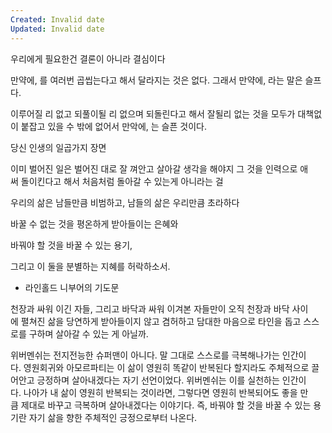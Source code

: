 ```yaml
---
Created: Invalid date
Updated: Invalid date
---
```

우리에게 필요한건 결론이 아니라 결심이다

만약에, 를 여러번 곱씹는다고 해서 달라지는 것은 없다. 그래서 만약에, 라는 말은 슬프다.

이루어질 리 없고 되풀이될 리 없으며 되돌린다고 해서 잘될리 없는 것을 모두가 대책없이 붙잡고 있을 수 밖에 없어서 만악에, 는 슬픈 것이다.

당신 인생의 일곱가지 장면

이미 벌어진 일은 벌어진 대로 잘 껴안고 살아갈 생각을 해야지 그 것을 인력으로 애써 돌이킨다고 해서 처음처럼 돌아갈 수 있는게 아니라는 걸

우리의 삶은 남들만큼 비범하고, 남들의 삶은 우리만큼 초라하다

바꿀 수 없는 것을 평온하게 받아들이는 은혜와

바꿔야 할 것을 바꿀 수 있는 용기,

그리고 이 둘을 분별하는 지혜를 허락하소서.

- 라인홀드 니부어의 기도문

천장과 싸워 이긴 자들, 그리고 바닥과 싸워 이겨본 자들만이 오직 천장과 바닥 사이에 펼쳐진 삶을 당연하게 받아들이지 않고 겸허하고 담대한 마음으로 타인을 돕고 스스로를 구하며 살아갈 수 있는 게 아닐까.

위버멘쉬는 전지전능한 슈퍼맨이 아니다. 말 그대로 스스로를 극복해나가는 인간이다. 영원회귀와 아모르파티는 이 삶이 영원히 똑같이 반복된다 할지라도 주체적으로 끌어안고 긍정하며 살아내겠다는 자기 선언이었다. 위버멘쉬는 이를 실천하는 인간이다. 나아가 내 삶이 영원히 반복되는 것이라면, 그렇다면 영원히 반복되어도 좋을 만큼 제대로 바꾸고 극복하며 살아내겠다는 이야기다. 즉, 바꿔야 할 것을 바꿀 수 있는 용기란 자기 삶을 향한 주체적인 긍정으로부터 나온다.